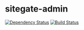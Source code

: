 # sitegate-admin

[![Dependency Status](https://david-dm.org/sitegate/sitegate-admin/status.svg?style=flat)](https://david-dm.org/sitegate/sitegate-admin)
[![Build Status](https://travis-ci.org/sitegate/sitegate-admin.svg?branch=master)](https://travis-ci.org/sitegate/sitegate-admin)
